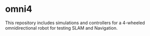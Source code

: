 # omni4
This repository includes simulations and controllers for a 4-wheeled omnidirectional robot for testing SLAM and Navigation.
